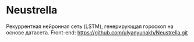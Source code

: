 # Neustrella

Рекуррентная нейронная сеть (LSTM), генерирующая гороскоп на основе датасета.
Front-end:
https://github.com/ulyanyunakh/Neustrella.git
